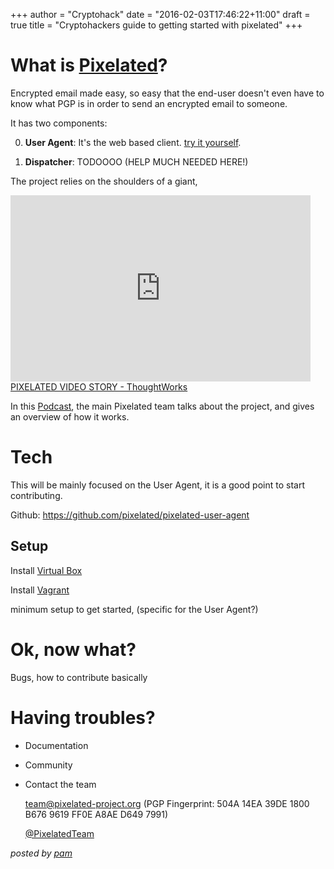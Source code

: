 +++
author = "Cryptohack"
date = "2016-02-03T17:46:22+11:00"
draft = true
title = "Cryptohackers guide to getting started with pixelated"
+++

# What is [Pixelated](https://pixelated-project.org/)?
  Encrypted email made easy, so easy that the end-user doesn't even have to know what PGP is in order to send an encrypted email to someone.

  It has two components:

  0. **User Agent**: It's the web based client. [try it yourself](https://try.pixelated-project.org:8080/auth/login?next=%2F).


  0. **Dispatcher**: TODOOOO (HELP MUCH NEEDED HERE!)

  The project relies on the shoulders of a giant,

  <iframe class="wistia_embed" name="wistia_embed" src="http://fast.wistia.net/embed/iframe/8tov3e9tnu" allowtransparency="true" frameborder="0" scrolling="no" width="480" height="298"></iframe><br/><a class="wistia-linkback" href="https://thoughtworks.wistia.com/medias/8tov3e9tnu">PIXELATED VIDEO STORY - ThoughtWorks</a>


  In this [Podcast](https://soundcloud.com/thoughtworks/pixelated-why-secure-communication-is-essential), the main Pixelated team talks about the project, and gives an overview of how it works.

# Tech

  This will be mainly focused on the User Agent, it is a good point to start contributing.


  Github: https://github.com/pixelated/pixelated-user-agent


## Setup

  Install [Virtual Box](https://www.virtualbox.org/wiki/Downloads)

  Install [Vagrant](https://www.vagrantup.com/downloads.html)

  minimum setup to get started, (specific for the User Agent?)

# Ok, now what?
  Bugs, how to contribute basically


# Having troubles?

  - Documentation

  - Community

  - Contact the team

    [team@pixelated-project.org](mailto:team@pixelated-project.org)
     (PGP Fingerprint: 504A 14EA 39DE 1800 B676 9619 FF0E A8AE D649 7991)

    [@PixelatedTeam](https://twitter.com/pixelatedteam)

*posted by [pam](https://twitter.com/pamrucinque)*